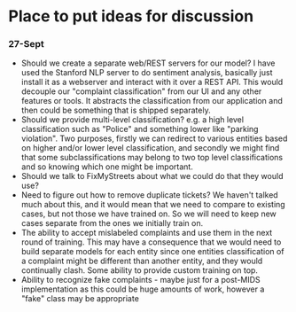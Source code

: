 # Place to put ideas for discussion

### 27-Sept

- Should we create a separate web/REST servers for our model?  I have used the Stanford NLP server to do sentiment analysis, basically just install it as a webserver and interact with it over a REST API.  This would decouple our "complaint classification" from our UI and any other features or tools.  It abstracts the classification from our application and then could be something that is shipped separately.
- Should we provide multi-level classification?  e.g. a high level classification such as "Police" and something lower like "parking violation".  Two purposes, firstly we can redirect to various entities based on higher and/or lower level classification, and secondly we might find that some subclassifications may belong to two top level classifications and so knowing which one might be important.
- Should we talk to FixMyStreets about what we could do that they would use?
- Need to figure out how to remove duplicate tickets?  We haven't talked much about this, and it would mean that we need to compare to existing cases, but not those we have trained on.  So we will need to keep new cases separate from the ones we initially train on.
- The ability to accept mislabeled complaints and use them in the next round of training.  This may have a consequence that we would need to build separate models for each entity since one entities classification of a complaint might be different than another entity, and they would continually clash.  Some ability to provide custom training on top.
- Ability to recognize fake complaints - maybe just for a post-MIDS implementation as this could be huge amounts of work, however a "fake" class may be appropriate
